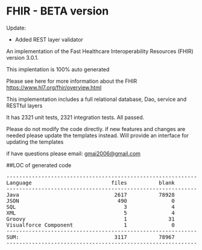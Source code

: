 # FHIR - BETA version
Update:
- Added REST layer validator

An implementation of the Fast Healthcare Interoperability Resources (FHIR) version 3.0.1.

This implentation is 100% auto generated

Please see here for more information about the FHIR
https://www.hl7.org/fhir/overview.html

This implementation includes a full relational database, Dao, service and RESTful layers

It has 2321 unit tests, 2321 integration tests. All passed.

Please do not modify the code directly.  if new features and changes are needed please update the templates instead.
Will provide an interface for updating the templates

if have questions please email: gmai2006@gmail.com

##LOC of generated code
<pre>
-----------------------------------------------------------------------------------
Language                         files          blank        comment           code
-----------------------------------------------------------------------------------
Java                              2617          78928         129015         321543
JSON                               490              0              0          94743
SQL                                  3              4           1605           6978
XML                                  5              4              6            842
Groovy                               1             31              8             69
Visualforce Component                1              0              0              9
-----------------------------------------------------------------------------------
SUM:                              3117          78967         130634         424184
-----------------------------------------------------------------------------------
</pre>
